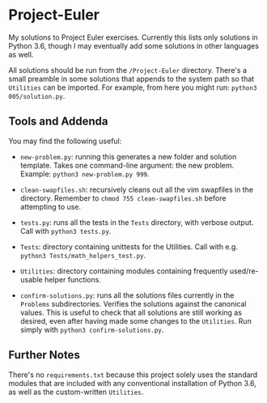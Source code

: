 # Project-Euler
My solutions to Project Euler exercises. Currently this lists only solutions in Python 3.6,
though I may eventually add some solutions in other languages as well.

All solutions should be run from the `/Project-Euler` directory. There's a small
preamble in some solutions that appends to the system path so that `Utilities` can
be imported. For example, from here you might run: `python3 005/solution.py`.

## Tools and Addenda

You may find the following useful:

- `new-problem.py`: running this generates a new folder and solution template. 
Takes one command-line argument: the new problem. Example: `python3 new-problem.py 999`.

- `clean-swapfiles.sh`: recursively cleans out all the vim swapfiles in the directory.
Remember to `chmod 755 clean-swapfiles.sh` before attempting to use.

- `tests.py`: runs all the tests in the `Tests` directory, with verbose output.
Call with `python3 tests.py`. 

- `Tests`: directory containing unittests for the Utilities. Call with e.g. `python3 Tests/math_helpers_test.py`.

- `Utilities`: directory containing modules containing frequently used/re-usable helper functions.

- `confirm-solutions.py`: runs all the solutions files currently in the `Problems` subdirectories.
Verifies the solutions against the canonical values. This is useful to check that all solutions
are still working as desired, even after having made some changes to the `Utilities`.
Run simply with `python3 confirm-solutions.py`.

## Further Notes

There's no `requirements.txt` because this project solely uses the standard modules that are included
with any conventional installation of Python 3.6, as well as the custom-written `Utilities`. 
